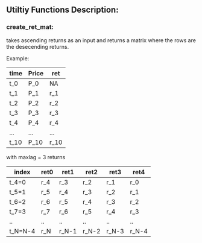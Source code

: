 ## Utiltiy Functions Description:

### create_ret_mat:
takes ascending returns as an input and returns a matrix where the rows are the desecending returns.

Example:

| time | Price | ret  |
|------|-------|------|
| t_0  | P_0   | NA   |
| t_1  | P_1   | r_1  |
| t_2  | P_2   | r_2  |
| t_3  | P_3   | r_3  |
| t_4  | P_4   | r_4  |
| ...  | ...   | ...  |
| t_10 | P_10  | r_10 |

with maxlag = 3 returns

| index   | ret0 | ret1  | ret2  | ret3  | ret4  |
|---------|------|-------|-------|-------|-------|
| t_4=0   | r_4  | r_3   | r_2   | r_1   | r_0   |
| t_5=1   | r_5  | r_4   | r_3   | r_2   | r_1   |
| t_6=2   | r_6  | r_5   | r_4   | r_3   | r_2   |
| t_7=3   | r_7  | r_6   | r_5   | r_4   | r_3   |
| ..      | ..   | ..    | ..    | ..    | ..    |
| t_N=N-4 | r_N  | r_N-1 | r_N-2 | r_N-3 | r_N-4 |

